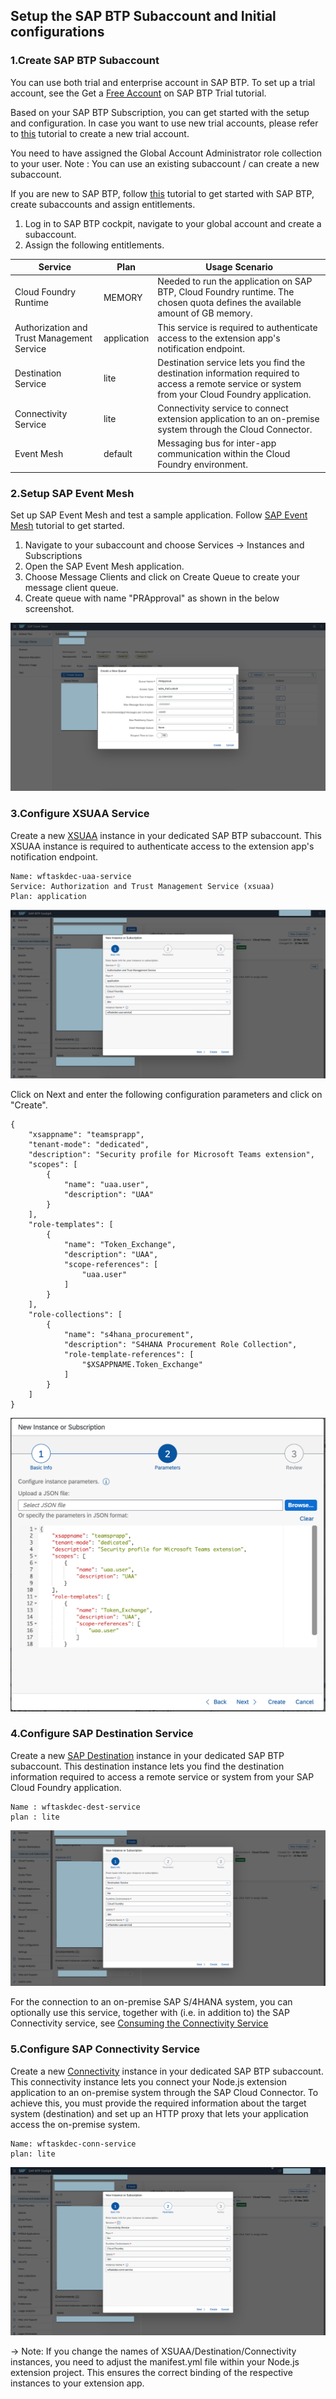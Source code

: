 ## Setup the SAP BTP Subaccount and Initial configurations


### 1.Create SAP BTP Subaccount

You can use both trial and enterprise account in SAP BTP. To set up a trial account, see the Get a [Free Account](https://developers.sap.com/tutorials/hcp-create-trial-account.html) on SAP BTP Trial tutorial.

Based on your SAP BTP Subscription, you can get started with the setup and configuration. In case you want to use new trial accounts, please refer to [this](https://developers.sap.com/tutorials/hcp-create-trial-account.html) tutorial to create a new trial account.

You need to have assigned the Global Account Administrator role collection to your user.
Note : You can use an existing subaccount / can create a new subaccount.

If you are new to SAP BTP, follow [this](https://developers.sap.com/group.scp-1-get-ready.html) tutorial to get started with SAP BTP, create subaccounts and assign entitlements.

1. Log in to SAP BTP cockpit, navigate to your global account and create a subaccount.
2. Assign the following entitlements.

Service | Plan | Usage Scenario |
--- | --- | --- |
Cloud Foundry Runtime | MEMORY | Needed to run the application on SAP BTP, Cloud Foundry runtime. The chosen quota defines the available amount of GB memory.|
Authorization and Trust Management Service | application | This service is required to authenticate access to the extension app's notification endpoint.|
Destination Service | lite | Destination service lets you find the destination information required to access a remote service or system from your Cloud Foundry application.|
Connectivity Service | lite | Connectivity service to connect extension application to an on-premise system through the Cloud Connector.|
Event Mesh | default | Messaging bus for inter-app communication within the Cloud Foundry environment.|

### 2.Setup SAP Event Mesh
Set up SAP Event Mesh and test a sample application. Follow [SAP Event Mesh](https://developers.sap.com/group.cp-enterprisemessaging-get-started.html) tutorial to get started.
1. Navigate to your subaccount and choose Services -> Instances and Subscriptions
2. Open the SAP Event Mesh application. 
3. Choose Message Clients and click on Create Queue to create your message client queue.
4. Create queue with name "PRApproval" as shown in the below screenshot.

![plot](./images/em-create-queue.png)


 
### 3.Configure XSUAA Service
Create a new  [XSUAA]([https://help.sap.com/docs/CP_AUTHORIZ_TRUST_MNG) instance in your dedicated SAP BTP subaccount. This XSUAA instance is required to authenticate access to the extension app's notification endpoint.
```
Name: wftaskdec-uaa-service
Service: Authorization and Trust Management Service (xsuaa)
Plan: application
```
![plot](./images/btp-uaa-service.png)

Click on Next and enter the following configuration parameters and click on "Create".

    {
        "xsappname": "teamsprapp",
        "tenant-mode": "dedicated",
        "description": "Security profile for Microsoft Teams extension",
        "scopes": [
            {
                "name": "uaa.user",
                "description": "UAA"
            }
        ],
        "role-templates": [
            {
                "name": "Token_Exchange",
                "description": "UAA",
                "scope-references": [
                    "uaa.user"
                ]
            }
        ],
        "role-collections": [
            {
                "name": "s4hana_procurement",
                "description": "S4HANA Procurement Role Collection",
                "role-template-references": [
                    "$XSAPPNAME.Token_Exchange"
                ]
            }
        ]
    }

![plot](./images/btp-uaa-config.png)

### 4.Configure SAP Destination Service
Create a new [SAP Destination](https://help.sap.com/docs/CP_CONNECTIVITY) instance in your dedicated SAP BTP subaccount. This destination instance lets you find the destination information required to access a remote service or system from your SAP Cloud Foundry application.

```
Name : wftaskdec-dest-service
plan : lite
```

![plot](./images/btp-dest-instance.png)

For the connection to an on-premise SAP S/4HANA system, you can optionally use this service, together with (i.e. in addition to) the SAP Connectivity service, see [Consuming the Connectivity Service](https://help.sap.com/docs/CP_CONNECTIVITY/cca91383641e40ffbe03bdc78f00f681/313b215066a8400db461b311e01bd99b.html?locale=en-US)


### 5.Configure SAP Connectivity Service
Create a new [Connectivity](https://help.sap.com/docs/CP_CONNECTIVITY) instance in your dedicated SAP BTP subaccount. This connectivity instance lets you connect your Node.js extension application to an on-premise system through the SAP Cloud Connector. To achieve this, you must provide the required information about the target system (destination) and set up an HTTP proxy that lets your application access the on-premise system.

```
Name: wftaskdec-conn-service
plan: lite
```
![plot](./images/btp-conn-instance.png)

-> Note: If you change the names of XSUAA/Destination/Connectivity instances, you need to adjust the manifest.yml file within your Node.js extension project. This ensures the correct binding of the respective instances to your extension app. 
